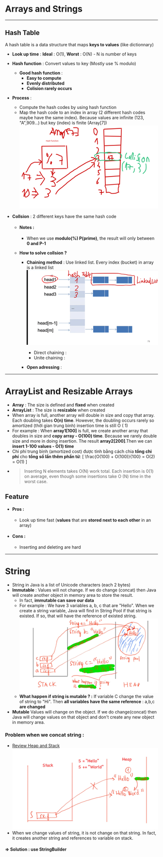 # Arrays and Strings

---

## Hash Table

A hash table is a data structure that maps **keys to values** (like dictionnary)

- **Look up time** : **Ideal** : O(1), **Worst** : O(N) - N is number of keys
- **Hash function** : Convert values to key (Mostly use % modulo)
  - **Good hash function** :
    - **Easy to compute**
    - **Evenly distributed**
    - **Colision rarely occurs**
- **Process** :
  - Compute the hash codes by using hash function
  - Map the hash code to an index in array (2 different hash codes maybe have the same index). Because values are infinite (123, "A",909...) but key (index) is finite (Array[7])
    ![Hình ảnh đẹp](/images/demo-hashkey.png)
- **Collsion** : 2 different keys have the same hash code

  - #### Notes :
    - When we use **modulo(%) P(prime)**, the result will only between **0 and P-1**
  - **How to solve collsion ?**

    - **Chaining method** : Use linked list. Every index (bucket) in array is a linked list
      ![Hình ảnh đẹp](/images/demo-chaining.png)

      - Direct chaining :
      - Unite chaining :

    - **Open adressing** :

---

# ArrayList and Resizable Arrays

- **Array** : The size is defined and **fixed** when created
- **ArrayList** : The size is **resizable** when created
- When array is full, another array will double in size and copy that array. Each doubling takes **O(n) time**. However, the doubling occurs rarely so amortized (thời gian trung bình) insertion time is still O ( 1)
- For example : When **array1[100]** is full, we create another array that doubles in size and **copy array - O(100) time**. Because we rarely double size and more in doing insertion. The result **array2[200]**.Then we can **insert 1-100 values - O(1) time**
- Chi phí trung bình (amortized cost) được tính bằng cách chia **tổng chi phí** cho **tổng số lần thêm phần tử**:
  \[
  \frac{O(100) + O(100)}{100} = O(2) = O(1)
  \]
- > Inserting N elements takes O(N) work total. Each insertion is 0(1) on average, even though some insertions take O (N) time in the worst case.

## Feature

- #### Pros :
  - Look up time fast (**values** that are **stored next to each other** in an array)
- #### Cons :
  - Inserting and deleting are hard

---

# String

- String in Java is a list of Unicode characters (each 2 bytes)
- **Immutable** : Values will not change. If we do change (concat) then Java will create another object in memory area to store the result.
  - In fact, **immutable can save our data**
  - For example : We have 3 variables a, b, c that are "Hello". When we create a string variable, Java will find in String Pool if that string is existed. If so, that will have the reference of existed string.
    ![Hình ảnh đẹp](/images/stringpool.jpg)
  - **What happen if string is mutable ? :** If variable C change the value of string to "Hi". Then **all variables have the same reference** : a,b,c **are changed**
- **Mutable** Values will change on the object. If we do change(concat) then Java will change values on that object and don't create any new object in memory area.

### Problem when we concat string :

- [Review Heap and Stack](https://github.com/dvkhank/Cracking-the-Coding-Interview/tree/main/Java)
  ![Hình ảnh minh họa](/images/problem-concat.jpg)
- When we change values of string, it is not change on that string. In fact, it creates another string and references to variable on stack.

#### => Solution : use StringBuilder
